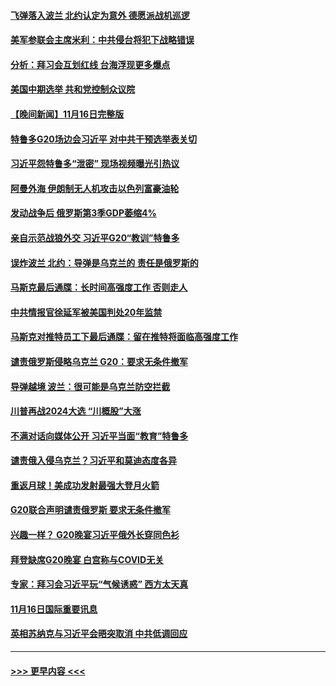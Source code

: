 #### [飞弹落入波兰 北约认定为意外 德愿派战机巡逻](../pages/prog202/a103576876.md?t=11171801) 
#### [美军参联会主席米利：中共侵台将犯下战略错误](../pages/prog202/a103576836.md?t=11171801) 
#### [分析：拜习会互划红线 台海浮现更多爆点](../pages/prog202/a103576823.md?t=11171801) 
#### [美国中期选举 共和党控制众议院](../pages/prog202/a103576797.md?t=11171801) 
#### [【晚间新闻】11月16日完整版](../pages/prog202/a103576709.md?t=11171801) 
#### [特鲁多G20场边会习近平 对中共干预选举表关切](../pages/prog202/a103576722.md?t=11171801) 
#### [习近平怨特鲁多“泄密” 现场视频曝光引热议](../pages/prog202/a103576653.md?t=11171801) 
#### [阿曼外海 伊朗制无人机攻击以色列富豪油轮](../pages/prog202/a103576649.md?t=11171801) 
#### [发动战争后 俄罗斯第3季GDP萎缩4%](../pages/prog202/a103576636.md?t=11171801) 
#### [亲自示范战狼外交 习近平G20“教训”特鲁多](../pages/prog202/a103576571.md?t=11171801) 
#### [误炸波兰  北约：导弹是乌克兰的 责任是俄罗斯的](../pages/prog202/a103576578.md?t=11171801) 
#### [马斯克最后通牒：长时间高强度工作 否则走人](../pages/prog202/a103576579.md?t=11171801) 
#### [中共情报官徐延军被美国判处20年监禁](../pages/prog202/a103576510.md?t=11171801) 
#### [马斯克对推特员工下最后通牒：留在推特将面临高强度工作](../pages/prog202/a103576448.md?t=11171801) 
#### [谴责俄罗斯侵略乌克兰 G20：要求无条件撤军](../pages/prog202/a103576389.md?t=11171801) 
#### [导弹越境 波兰：很可能是乌克兰防空拦截](../pages/prog202/a103576374.md?t=11171801) 
#### [川普再战2024大选 “川概股”大涨](../pages/prog202/a103576219.md?t=11171801) 
#### [不满对话向媒体公开 习近平当面“教育”特鲁多](../pages/prog202/a103576216.md?t=11171801) 
#### [谴责俄入侵乌克兰？习近平和莫迪态度各异](../pages/prog202/a103576213.md?t=11171801) 
#### [重返月球！美成功发射最强大登月火箭](../pages/prog202/a103576193.md?t=11171801) 
#### [G20联合声明谴责俄罗斯 要求无条件撤军](../pages/prog202/a103576170.md?t=11171801) 
#### [兴趣一样？ G20晚宴习近平俄外长穿同色衫](../pages/prog202/a103576053.md?t=11171801) 
#### [拜登缺席G20晚宴 白宫称与COVID无关](../pages/prog202/a103576059.md?t=11171801) 
#### [专家：拜习会习近平玩“气候诱惑” 西方太天真](../pages/prog202/a103576063.md?t=11171801) 
#### [11月16日国际重要讯息](../pages/prog202/a103576068.md?t=11171801) 
#### [英相苏纳克与习近平会晤突取消 中共低调回应](../pages/prog202/a103576022.md?t=11171801) 

----
#### [ >>> 更早内容 <<< ](../indexes/prog202-earlier.md)
